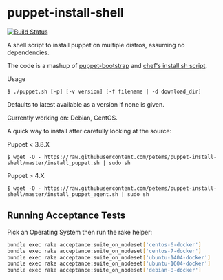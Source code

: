 puppet-install-shell
====================

[![Build Status](https://travis-ci.org/petems/puppet-install-shell.png)](https://travis-ci.org/petems/puppet-install-shell)

A shell script to install puppet on multiple distros, assuming no dependencies.

The code is a mashup of [puppet-bootstrap](https://github.com/hashicorp/puppet-bootstrap) and [chef's install.sh script](https://www.getchef.com/chef/install.sh).

Usage
```
$ ./puppet.sh [-p] [-v version] [-f filename | -d download_dir]
```

Defaults to latest available as a version if none is given.

Currently working on: Debian, CentOS.

A quick way to install after carefully looking at the source:

Puppet < 3.8.X

```
$ wget -O - https://raw.githubusercontent.com/petems/puppet-install-shell/master/install_puppet.sh | sudo sh
```

Puppet > 4.X
```
$ wget -O - https://raw.githubusercontent.com/petems/puppet-install-shell/master/install_puppet_agent.sh | sudo sh
```

## Running Acceptance Tests

Pick an Operating System then run the rake helper:

```bash
bundle exec rake acceptance:suite_on_nodeset['centos-6-docker']
bundle exec rake acceptance:suite_on_nodeset['centos-7-docker']
bundle exec rake acceptance:suite_on_nodeset['ubuntu-1404-docker']
bundle exec rake acceptance:suite_on_nodeset['ubuntu-1604-docker']
bundle exec rake acceptance:suite_on_nodeset['debian-8-docker']
```
